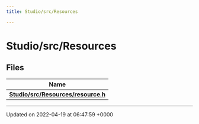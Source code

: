 ```yaml
---
title: Studio/src/Resources

---
```


# Studio/src/Resources



## Files

| Name           |
| -------------- |
| **[Studio/src/Resources/resource.h](../Files/resource_8h.md#file-resource.h)**  |






-------------------------------

Updated on 2022-04-19 at 06:47:59 +0000
